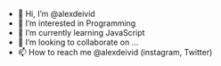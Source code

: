 - 👋 Hi, I’m @alexdeivid
- 👀 I’m interested in Programming
- 🌱 I’m currently learning JavaScript
- 💞️ I’m looking to collaborate on ...
- 📫 How to reach me @alexdeivid (instagram, Twitter)

<!---
alexdeivid/alexdeivid is a ✨ special ✨ repository because its `README.md` (this file) appears on your GitHub profile.
You can click the Preview link to take a look at your changes.
--->
